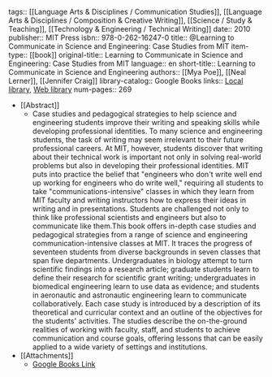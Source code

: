 tags:: [[Language Arts & Disciplines / Communication Studies]], [[Language Arts & Disciplines / Composition & Creative Writing]], [[Science / Study & Teaching]], [[Technology & Engineering / Technical Writing]]
date:: 2010
publisher:: MIT Press
isbn:: 978-0-262-16247-0
title:: @Learning to Communicate in Science and Engineering: Case Studies from MIT
item-type:: [[book]]
original-title:: Learning to Communicate in Science and Engineering: Case Studies from MIT
language:: en
short-title:: Learning to Communicate in Science and Engineering
authors:: [[Mya Poe]], [[Neal Lerner]], [[Jennifer Craig]]
library-catalog:: Google Books
links:: [Local library](zotero://select/library/items/BTBSIYLN), [Web library](https://www.zotero.org/users/6520516/items/BTBSIYLN)
num-pages:: 269

- [[Abstract]]
	- Case studies and pedagogical strategies to help science and engineering students improve their writing and speaking skills while developing professional identities. To many science and engineering students, the task of writing may seem irrelevant to their future professional careers. At MIT, however, students discover that writing about their technical work is important not only in solving real-world problems but also in developing their professional identities. MIT puts into practice the belief that "engineers who don't write well end up working for engineers who do write well," requiring all students to take "communications-intensive" classes in which they learn from MIT faculty and writing instructors how to express their ideas in writing and in presentations. Students are challenged not only to think like professional scientists and engineers but also to communicate like them.This book offers in-depth case studies and pedagogical strategies from a range of science and engineering communication-intensive classes at MIT. It traces the progress of seventeen students from diverse backgrounds in seven classes that span five departments. Undergraduates in biology attempt to turn scientific findings into a research article; graduate students learn to define their research for scientific grant writing; undergraduates in biomedical engineering learn to use data as evidence; and students in aeronautic and astronautic engineering learn to communicate collaboratively. Each case study is introduced by a description of its theoretical and curricular context and an outline of the objectives for the students' activities. The studies describe the on-the-ground realities of working with faculty, staff, and students to achieve communication and course goals, offering lessons that can be easily applied to a wide variety of settings and institutions.
- [[Attachments]]
	- [Google Books Link](https://books.google.com.ua/books?id=Z-Y1-e0-h-MC)